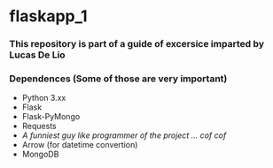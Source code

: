 # flaskapp_1
### This repository is part of a guide of excersice imparted by Lucas De Lio 

### Dependences (Some of those are very important)

- Python 3.xx
- Flask
- Flask-PyMongo
- Requests
- *A funniest guy like programmer of the project ... cof cof*
- Arrow (for datetime convertion)
- MongoDB
